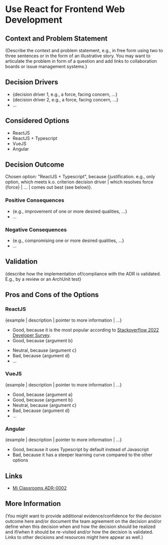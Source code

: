 
# Use React for Frontend Web Development

## Context and Problem Statement

{Describe the context and problem statement, e.g., in free form using two to three sentences or in the form of an illustrative story.
 You may want to articulate the problem in form of a question and add links to collaboration boards or issue management systems.}

<!-- This is an optional element. Feel free to remove. -->
## Decision Drivers

* {decision driver 1, e.g., a force, facing concern, …}
* {decision driver 2, e.g., a force, facing concern, …}
* … <!-- numbers of drivers can vary -->

## Considered Options

* ReactJS
* ReactJS + Typescript
* VueJS
* Angular

## Decision Outcome

Chosen option: "ReactJS + Typescript", because
{justification. e.g., only option, which meets k.o. criterion decision driver | which resolves force {force} | … | comes out best (see below)}.

<!-- This is an optional element. Feel free to remove. -->
### Positive Consequences

* {e.g., improvement of one or more desired qualities, …}
* …

<!-- This is an optional element. Feel free to remove. -->
### Negative Consequences

* {e.g., compromising one or more desired qualities, …}
* …

<!-- This is an optional element. Feel free to remove. -->
## Validation

{describe how the implementation of/compliance with the ADR is validated. E.g., by a review or an ArchUnit test}

<!-- This is an optional element. Feel free to remove. -->
## Pros and Cons of the Options

### ReactJS

<!-- This is an optional element. Feel free to remove. -->
{example | description | pointer to more information | …}

* Good, because it is the most popular according to [Stackoverflow 2022 Developer Survey](https://survey.stackoverflow.co/2022/#technology-most-popular-technologies).
* Good, because {argument b}
<!-- use "neutral" if the given argument weights neither for good nor bad -->
* Neutral, because {argument c}
* Bad, because {argument d}
* … <!-- numbers of pros and cons can vary -->

### VueJS

{example | description | pointer to more information | …}

* Good, because {argument a}
* Good, because {argument b}
* Neutral, because {argument c}
* Bad, because {argument d}
* …

### Angular

{example | description | pointer to more information | …}

* Good, because it uses Typescript by default instead of Javascript
* Bad, because it has a steeper learning curve compared to the other options

<!-- This is an optional element. Feel free to remove. -->
## Links
- [Mi Classrooms ADR-0002](https://github.com/mi-classroom/mi-web-technologien-beiboot-ss2022-Moosgloeckchen/blob/be96353229bb0514241963bb8b1d32fe4bd153f8/docs/decisions/0002-react-frontend.md)
## More Information

{You might want to provide additional evidence/confidence for the decision outcome here and/or
 document the team agreement on the decision and/or
 define when this decision when and how the decision should be realized and if/when it should be re-visited and/or
 how the decision is validated.
 Links to other decisions and resources might here appear as well.}
